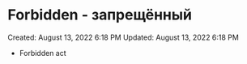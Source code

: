 # Forbidden - запрещённый

Created: August 13, 2022 6:18 PM
Updated: August 13, 2022 6:18 PM

- Forbidden act